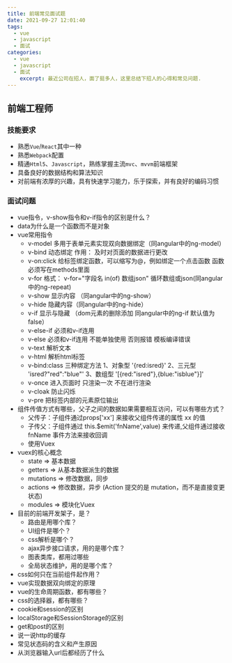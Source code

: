 ```yaml
---
title: 前端常见面试题   
date: 2021-09-27 12:01:40   
tags:
  - vue   
  - javascript   
  - 面试   
categories:
  - vue   
  - javascript   
  - 面试   
    excerpt: 最近公司在招人，面了挺多人，这里总结下招人的心得和常见问题.
---
```


## 前端工程师
### 技能要求
- 熟悉`Vue`/`React`其中一种
- 熟悉`Webpack`配置
- 精通`Html5`、`Javascript`，熟练掌握主流`mvc`、`mvvm`前端框架
- 具备良好的数据结构和算法知识
- 对前端有浓厚的兴趣，具有快速学习能力，乐于探索，并有良好的编码习惯

### 面试问题
- vue指令，v-show指令和v-if指令的区别是什么？
- data为什么是一个函数而不是对象
- vue常用指令
  * v-model 多用于表单元素实现双向数据绑定（同angular中的ng-model）
  * v-bind 动态绑定 作用： 及时对页面的数据进行更改
  * v-on:click 给标签绑定函数，可以缩写为@，例如绑定一个点击函数 函数必须写在methods里面
  * v-for 格式： v-for="字段名 in(of) 数组json" 循环数组或json(同angular中的ng-repeat)
  * v-show 显示内容 （同angular中的ng-show）
  * v-hide 隐藏内容（同angular中的ng-hide）
  * v-if 显示与隐藏 （dom元素的删除添加 同angular中的ng-if 默认值为false）
  * v-else-if 必须和v-if连用
  * v-else 必须和v-if连用 不能单独使用 否则报错 模板编译错误
  * v-text 解析文本
  * v-html 解析html标签
  * v-bind:class 三种绑定方法 1、对象型 '{red:isred}' 2、三元型 'isred?"red":"blue"' 3、数组型 '[{red:"isred"},{blue:"isblue"}]'
  * v-once 进入页面时 只渲染一次 不在进行渲染
  * v-cloak 防止闪烁
  * v-pre 把标签内部的元素原位输出
- 组件传值方式有哪些，父子之间的数据如果需要相互访问，可以有哪些方式？
  * 父传子：子组件通过props['xx'] 来接收父组件传递的属性 xx 的值
  * 子传父：子组件通过 this.$emit('fnName',value) 来传递,父组件通过接收 fnName 事件方法来接收回调
  * 使用Vuex
- vuex的核心概念
  * state => 基本数据
  * getters => 从基本数据派生的数据
  * mutations => 修改数据，同步
  * actions => 修改数据，异步 (Action 提交的是 mutation，而不是直接变更状态)
  * modules => 模块化Vuex
- 目前的前端开发架子，是？
  * 路由是用哪个库？
  * UI组件是哪个？
  * css解析是哪个？
  * ajax异步接口请求，用的是哪个库？
  * 图表类库，都用过哪些
  * 全局状态维护，用的是哪个库？
- css如何只在当前组件起作用？
- vue实现数据双向绑定的原理
- vue的生命周期函数，都有哪些？
- css的选择器，都有哪些？
- cookie和session的区别
- localStorage和SessionStorage的区别
- get和post的区别
- 说一说http的缓存
- 常见状态码的含义和产生原因
- 从浏览器输入url后都经历了什么
